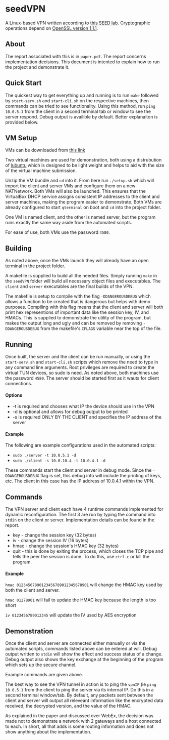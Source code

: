 # seedVPN

A Linux-based VPN written according to [this SEED lab](http://www.cis.syr.edu/~wedu/seed/Labs_12.04/Networking/VPN/). Cryptographic operations depend on [OpenSSL version 1.1.1](https://www.openssl.org/source/).

## About

The report associated with this is in `paper.pdf`. The report concerns implementation decisions. This document is intented to explain how to run the project and demonstrate it. 

## Quick Start

The quickest way to get everything up and running is to run `make` followed by `start-serv.sh` and `start-cli.sh` on the respective machines, then commands can be tried to see functionality. Using this method, run `ping 10.0.5.1` from the client in a second terminal tab or window to see the server respond. Debug output is availible by default. Better explanaiton is provided below.

## VM Setup
VMs can be downloaded from [this link](https://myumanitoba-my.sharepoint.com/:u:/g/personal/noyesa_myumanitoba_ca/EdMF0zIl_I1PnCdJc9SmxSsBwH9-ho9a4fpLUsSqUaeg8A?e=ZueDGW)

Two virtual machines are used for demonstration, both using a distrubution of [lubuntu](https://lubuntu.me) which is designed to be light weight and helps to aid with the size of the virtual machine submission.

Unzip the VM bundle and `cd` into it. From here run `./setup.sh` which will import the client and server VMs and configure them on a new NATNetwork. Both VMs will also be launched. This ensures that the VirtualBox DHCP service assigns consistent IP addresses to the client and server machines, making the program easier to demonstrate. Both VMs are already configured to start `qterminal` on boot and `cd` into the project folder.

One VM is named client, and the other is named server, but the program runs exactly the same way aside from the automated scripts.

For ease of use, both VMs use the password `4580`.

## Building
As noted above, once the VMs launch they will already have an open terminal in the project folder.

A makefile is supplied to build all the needed files. Simply running `make` in the `seedVPN` folder will build all necessary object files and executables. The `client` and `server` executables are the final builds of the VPN.

The makefile is setup to compile with the flag `-DDANGEROUSDEBUG` which allows a function to be created that is dangerous but helps with demo purposes. Compiling with this flag means that the client and server will both print hex representions of important data like the session key, IV, and HMACs. This is supplied to demonstrate the utility of the program, but makes the output long and ugly and can be removed by removing `-DDANGEROUSDEBUG` from the makefile's `CFLAGS` variable near the top of the file.

## Running
Once built, the server and the client can be run manually, or using the `start-serv.sh` and `start-cli.sh` scripts which remove the need to type in any command line arguments. Root privileges are required to create the virtual TUN devices, so sudo is need. As noted above, both machines use the password `4580`. The server should be started first as it wauts for client connections.

#### Options
* -t <vpnIP> is required and chooses what IP the device should use in the VPN
* -d is optional and allows for debug output to be printed
* -s <serverIP> is required ONLY BY THE CLIENT and specifies the IP address of the server

#### Example
The following are example configurations used in the automated scripts:
* `sudo ./server -t 10.0.5.1 -d`
* `sudo ./client -s 10.0.10.4 -t 10.0.4.1 -d`

These commands start the client and server in debug mode. Since the `-DDANGEROUSDEBUG` flag is set, this debug info will include the printing of keys, etc. The client in this case has the IP address of 10.0.4.1 within the VPN.

## Commands
The VPN server and client each have 4 runtime commands implemented for dynamic reconfiguration. The first 3 are run by typing the command into `stdin` on the client or server. Implementation details can be found in the report.
* key <key> - change the session key (32 bytes)
* iv <iv> - change the session IV (16 bytes)
* hmac <key> - change the session's HMAC key (32 bytes)
* quit - this is done by exiting the process, which closes the TCP pipe and tells the peer the session is done. To do this, use `ctrl-c` or kill the program.

#### Example
`hmac 01234567890123456789012345678901` will change the HMAC key used by both the client and server.

`hmac 01278901` will fail to update the HMAC key because the length is too short

`iv 0123456789012345` will update the IV used by AES encryption

## Demonstration
Once the client and server are connected either manually or via the automated scripts, commands listed above can be entered at will. Debug output written to `stdin` will show the effect and success status of a change. Debug output also shows the key exchange at the beginning of the program which sets up the secure channel.

Example commands are given above.

The best way to see the VPN tunnel in action is to ping the `vpnIP` (ie `ping 10.0.5.1` from the client to ping the server via its internal IP. Do this in a second terminal window/tab. By default, any packets sent between the client and server will output all releveant information like the encrypted data received, the decrypted version, and the value of the HMAC. 

As explained in the paper and discussed over WebEx, the decision was made not to demonstrate a network with 2 gateways and a host connected to each. In short, all that adds is some routing information and does not show anything about the implementation.